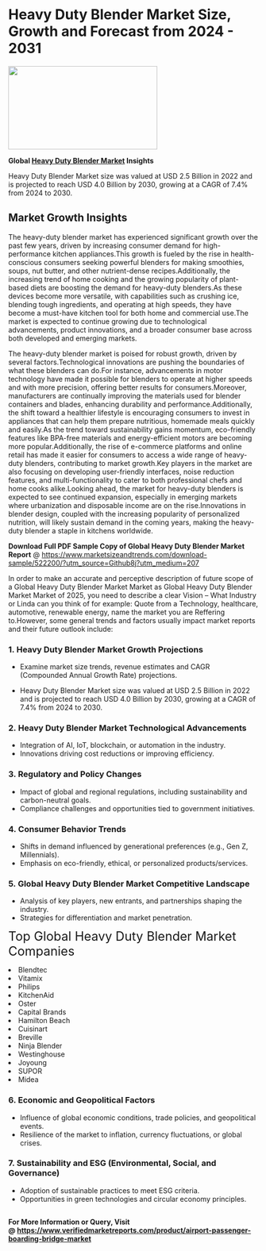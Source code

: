 <H1>Heavy Duty Blender Market Size, Growth and Forecast from 2024 - 2031</H1><img class="aligncenter size-medium wp-image-584254" src="https://thirdeyenews.in/wp-content/uploads/2024/09/Global-Market-Research-300x168.jpeg" alt="" width="300" height="168" /><p><strong>Global&nbsp;<a href="https://www.marketsizeandtrends.com/download-sample/522200/?utm_source=Github8j?utm_medium=207">Heavy Duty Blender Market</a> Insights</strong></p><p>Heavy Duty Blender Market size was valued at USD 2.5 Billion in 2022 and is projected to reach USD 4.0 Billion by 2030, growing at a CAGR of 7.4% from 2024 to 2030.</p><p><h2>Market Growth Insights</h2> <p>The heavy-duty blender market has experienced significant growth over the past few years, driven by increasing consumer demand for high-performance kitchen appliances.This growth is fueled by the rise in health-conscious consumers seeking powerful blenders for making smoothies, soups, nut butter, and other nutrient-dense recipes.Additionally, the increasing trend of home cooking and the growing popularity of plant-based diets are boosting the demand for heavy-duty blenders.As these devices become more versatile, with capabilities such as crushing ice, blending tough ingredients, and operating at high speeds, they have become a must-have kitchen tool for both home and commercial use.The market is expected to continue growing due to technological advancements, product innovations, and a broader consumer base across both developed and emerging markets.</p> <p>The heavy-duty blender market is poised for robust growth, driven by several factors.Technological innovations are pushing the boundaries of what these blenders can do.For instance, advancements in motor technology have made it possible for blenders to operate at higher speeds and with more precision, offering better results for consumers.Moreover, manufacturers are continually improving the materials used for blender containers and blades, enhancing durability and performance.Additionally, the shift toward a healthier lifestyle is encouraging consumers to invest in appliances that can help them prepare nutritious, homemade meals quickly and easily.As the trend toward sustainability gains momentum, eco-friendly features like BPA-free materials and energy-efficient motors are becoming more popular.Additionally, the rise of e-commerce platforms and online retail has made it easier for consumers to access a wide range of heavy-duty blenders, contributing to market growth.Key players in the market are also focusing on developing user-friendly interfaces, noise reduction features, and multi-functionality to cater to both professional chefs and home cooks alike.Looking ahead, the market for heavy-duty blenders is expected to see continued expansion, especially in emerging markets where urbanization and disposable income are on the rise.Innovations in blender design, coupled with the increasing popularity of personalized nutrition, will likely sustain demand in the coming years, making the heavy-duty blender a staple in kitchens worldwide.</p> <p><span class=""><strong>Download Full PDF Sample Copy of Global Heavy Duty Blender Market Report</strong> @ <a href="https://www.marketsizeandtrends.com/download-sample/522200/?utm_source=Github8j?utm_medium=207" target="_blank">https://www.marketsizeandtrends.com/download-sample/522200/?utm_source=Github8j?utm_medium=207</a></span></p><p>In order to make an accurate and perceptive description of future scope of a Global&nbsp;Heavy Duty Blender Market Market as Global&nbsp;Heavy Duty Blender Market Market of 2025, you need to describe a clear Vision &ndash; What Industry or Linda can you think of for example: Quote from a Technology, healthcare, automotive, renewable energy, name the market you are Reffering to.However, some general trends and factors usually impact market reports and their future outlook include:</p><h3>1.&nbsp;<strong>Heavy Duty Blender Market Growth Projections</strong></h3><ul><li>Examine market size trends, revenue estimates and CAGR (Compounded Annual Growth Rate) projections.</li><li><p>Heavy Duty Blender Market size was valued at USD 2.5 Billion in 2022 and is projected to reach USD 4.0 Billion by 2030, growing at a CAGR of 7.4% from 2024 to 2030.</p></li></ul><h3>2.&nbsp;<strong>Heavy Duty Blender Market Technological Advancements</strong></h3><ul><li>Integration of AI, IoT, blockchain, or automation in the industry.</li><li>Innovations driving cost reductions or improving efficiency.</li></ul><h3>3.&nbsp;<strong>Regulatory and Policy Changes</strong></h3><ul><li>Impact of global and regional regulations, including sustainability and carbon-neutral goals.</li><li>Compliance challenges and opportunities tied to government initiatives.</li></ul><h3>4.&nbsp;<strong>Consumer Behavior Trends</strong></h3><ul><li>Shifts in demand influenced by generational preferences (e.g., Gen Z, Millennials).</li><li>Emphasis on eco-friendly, ethical, or personalized products/services.</li></ul><h3>5.&nbsp;<strong>Global Heavy Duty Blender Market Competitive Landscape</strong></h3><ul><li>Analysis of key players, new entrants, and partnerships shaping the industry.</li><li>Strategies for differentiation and market penetration.</li></ul><p data-pm-slice="1 1 []"><span style="color: inherit; font-family: inherit; font-size: 25px;">Top Global Heavy Duty Blender Market Companies</span></p><div class="" data-test-id=""><p><li>Blendtec</li><li> Vitamix</li><li> Philips</li><li> KitchenAid</li><li> Oster</li><li> Capital Brands</li><li> Hamilton Beach</li><li> Cuisinart</li><li> Breville</li><li> Ninja Blender</li><li> Westinghouse</li><li> Joyoung</li><li> SUPOR</li><li> Midea</li></p></div><h3>6.&nbsp;<strong>Economic and Geopolitical Factors</strong></h3><ul><li>Influence of global economic conditions, trade policies, and geopolitical events.</li><li>Resilience of the market to inflation, currency fluctuations, or global crises.</li></ul><h3>7.&nbsp;<strong>Sustainability and ESG (Environmental, Social, and Governance)</strong></h3><ul><li>Adoption of sustainable practices to meet ESG criteria.</li><li>Opportunities in green technologies and circular economy principles.</li></ul><h2><strong style="font-size: 14px;">For More Information or Query, Visit @&nbsp;</strong><a style="background-color: #ffffff; font-size: 14px;" href="https://www.marketsizeandtrends.com/report/heavy-duty-blender-market/" target="_blank">https://www.verifiedmarketreports.com/product/airport-passenger-boarding-bridge-market</a></h2>